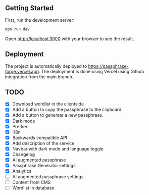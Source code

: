 ## Getting Started

First, run the development server:

```bash
npm run dev
```

Open [http://localhost:3000](http://localhost:3000) with your browser to see the result.

## Deployment

The project is automatically deployed to https://passphrase-forge.vercel.app.
The deployment is done using Vercel using Github integration from the main branch.

## TODO

- [x] Download wordlist in the clientside
- [x] Add a button to copy the passphrase to the clipboard.
- [x] Add a button to generate a new passphrase.
- [x] Dark mode
- [x] Prettier
- [x] i18n
- [x] Backwards compatible API
- [x] Add description of the service
- [x] Navbar with dark mode and language toggle
- [x] Changelog
- [x] AI augmented passphrase
- [x] Passphrase Generator settings
- [x] Analytics
- [ ] AI augmented passphrase settings
- [ ] Content from CMS
- [ ] Wordlist in database
